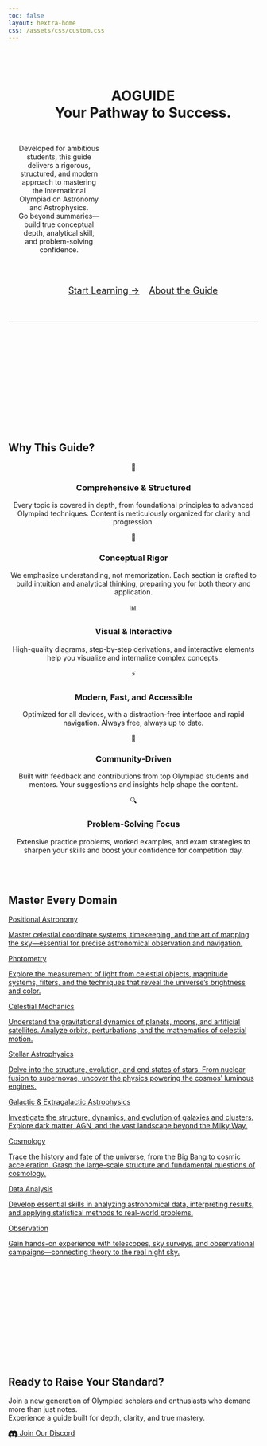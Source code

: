 ```yaml
---
toc: false
layout: hextra-home
css: /assets/css/custom.css
---
```


<div class="ao-hero" style="display:block;width:100%;padding:4vw 0;">
  <div class="ao-hero-content" style="width:100%;padding:0 2vw;text-align:center;">
    <h1 class="ao-title">
      <span class="ao-gradient">AOGUIDE</span>
      <br>Your Pathway to Success.
    </h1>
    <div style="display:flex;align-items:center;gap:4vw;margin:2rem 0;">
      <div style="flex:1;">
        <p class="ao-subtitle">
          Developed for ambitious students, this guide delivers a rigorous, structured, and modern approach to mastering the International Olympiad on Astronomy and Astrophysics.<br>
          Go beyond summaries—build true conceptual depth, analytical skill, and problem-solving confidence.
        </p>
      </div>
      <div class="ao-visual" style="flex:0 0 300px;display:flex;align-items:center;justify-content:center;">
        <div class="ao-animation">
          <div class="ao-star ao-star-1"></div>
          <div class="ao-star ao-star-2"></div>
          <div class="ao-star ao-star-3"></div>
          <div class="ao-star ao-star-4"></div>
          <div class="ao-planet"></div>
          <div class="ao-orbit"></div>
        </div>
      </div>
    </div>
    <div class="ao-buttons" style="display:flex;gap:1.2rem;flex-wrap:wrap;justify-content:center;margin-top:3rem;">
      <a href="/guide" class="ao-btn-primary" style="font-size:1.13rem;">Start Learning →</a>
      <a href="/about" class="ao-btn-secondary" style="font-size:1.13rem;">About the Guide</a>
    </div>
  </div>
</div>

---

<div style="margin-top: 15rem;"></div>

<h2 class="ao-section-title">Why This Guide?</h2>

<div class="ao-features" style="text-align:center;">
  <div class="ao-feature">
    <div class="ao-icon">🌟</div>
    <h3>Comprehensive & Structured</h3>
    <p>Every topic is covered in depth, from foundational principles to advanced Olympiad techniques. Content is meticulously organized for clarity and progression.</p>
  </div>
  <div class="ao-feature">
    <div class="ao-icon">🧠</div>
    <h3>Conceptual Rigor</h3>
    <p>We emphasize understanding, not memorization. Each section is crafted to build intuition and analytical thinking, preparing you for both theory and application.</p>
  </div>
  <div class="ao-feature">
    <div class="ao-icon">📊</div>
    <h3>Visual & Interactive</h3>
    <p>High-quality diagrams, step-by-step derivations, and interactive elements help you visualize and internalize complex concepts.</p>
  </div>
  <div class="ao-feature">
    <div class="ao-icon">⚡</div>
    <h3>Modern, Fast, and Accessible</h3>
    <p>Optimized for all devices, with a distraction-free interface and rapid navigation. Always free, always up to date.</p>
  </div>
  <div class="ao-feature">
    <div class="ao-icon">🤝</div>
    <h3>Community-Driven</h3>
    <p>Built with feedback and contributions from top Olympiad students and mentors. Your suggestions and insights help shape the content.</p>
  </div>
  <div class="ao-feature">
    <div class="ao-icon">🔍</div>
    <h3>Problem-Solving Focus</h3>
    <p>Extensive practice problems, worked examples, and exam strategies to sharpen your skills and boost your confidence for competition day.</p>
  </div>
</div>

<div style="margin-top: 5rem;"></div>

<h2 class="ao-section-title">Master Every Domain</h2>

<div class="ao-topics">
  <a class="ao-topic" href="/guide/positional-astronomy" style="background-image:url('/images/start/celestial-sphere.png');">
    <div>
      <div class="ao-topic-header">
        Positional Astronomy
      </div>
      <p>Master celestial coordinate systems, timekeeping, and the art of mapping the sky—essential for precise astronomical observation and navigation.</p>
    </div>
  </a>
  <a class="ao-topic" href="/guide/photometry" style="background-image:url('/images/start/star.png');">
    <div>
      <div class="ao-topic-header">
        Photometry
      </div>
      <p>Explore the measurement of light from celestial objects, magnitude systems, filters, and the techniques that reveal the universe’s brightness and color.</p>
    </div>
  </a>
  <a class="ao-topic" href="/guide/celestial-mechanics" style="background-image:url('/images/start/precession.png');">
    <div>
      <div class="ao-topic-header">
        Celestial Mechanics
      </div>
      <p>Understand the gravitational dynamics of planets, moons, and artificial satellites. Analyze orbits, perturbations, and the mathematics of celestial motion.</p>
    </div>
  </a>
  <a class="ao-topic" href="/guide/stellar-astrophysics" style="background-image:url('/images/start/sun.png');">
    <div>
      <div class="ao-topic-header">
        Stellar Astrophysics
      </div>
      <p>Delve into the structure, evolution, and end states of stars. From nuclear fusion to supernovae, uncover the physics powering the cosmos’ luminous engines.</p>
    </div>
  </a>
  <a class="ao-topic" href="/guide/galactic-extragalactic-astrophysics/" style="background-image:url('/images/start/galaxy.png');">
    <div>
      <div class="ao-topic-header">
        Galactic & Extragalactic Astrophysics
      </div>
      <p>Investigate the structure, dynamics, and evolution of galaxies and clusters. Explore dark matter, AGN, and the vast landscape beyond the Milky Way.</p>
    </div>
  </a>
  <a class="ao-topic" href="/guide/galactic-extragalactic-astrophysics/" style="background-image:url('/images/start/cosmology.png');">
    <div>
      <div class="ao-topic-header">
        Cosmology
      </div>
      <p>Trace the history and fate of the universe, from the Big Bang to cosmic acceleration. Grasp the large-scale structure and fundamental questions of cosmology.</p>
    </div>
  </a>
  <a class="ao-topic" href="/guide/data-analysis" style="background-image:url('/images/start/lightcurve.png');">
    <div>
      <div class="ao-topic-header">
        Data Analysis
      </div>
      <p>Develop essential skills in analyzing astronomical data, interpreting results, and applying statistical methods to real-world problems.</p>
    </div>
  </a>
  <a class="ao-topic" href="/guide/observation" style="background-image:url('/images/start/sky.png');">
    <div>
      <div class="ao-topic-header">
        Observation
      </div>
      <p>Gain hands-on experience with telescopes, sky surveys, and observational campaigns—connecting theory to the real night sky.</p>
    </div>
  </a>
</div>

<div style="margin-top: 15rem;"></div>

<div class="ao-cta">
  <h2>Ready to Raise Your Standard?</h2>
  <p>
    Join a new generation of Olympiad scholars and enthusiasts who demand more than just notes.<br>
    Experience a guide built for depth, clarity, and true mastery.
  </p>
  <a href="https://discord.gg/bV8bxvTmzU" class="ao-btn-cta" target="_blank" rel="noopener">
    <svg style="width:1.35em;height:1.35em;vertical-align:middle;" viewBox="0 0 24 24" fill="currentColor" aria-hidden="true">
      <path d="M20.317 4.3698a19.7913 19.7913 0 0 0-4.8851-1.5152.0741.0741 0 0 0-.0785.0371c-.211.3753-.4447.8648-.6083 1.2495-1.8447-.2762-3.68-.2762-5.4868 0-.1636-.3933-.4058-.8742-.6177-1.2495a.077.077 0 0 0-.0785-.0371A19.7363 19.7363 0 0 0 3.677 4.3698a.0699.0699 0 0 0-.0321.0277C.5334 9.0458-.319 13.5799.0992 18.0578a.0824.0824 0 0 0 .0312.0561c2.0528 1.5076 4.0413 2.4228 5.9929 3.0294a.0777.0777 0 0 0 .0842-.0276c.4616-.6304.8731-1.2952 1.226-1.9942a.076.076 0 0 0-.0416-.1057c-.6528-.2476-1.2743-.5495-1.8722-.8923a.077.077 0 0 1-.0076-.1277c.1258-.0943.2517-.1923.3718-.2914a.0743.0743 0 0 1 .0776-.0105c3.9278 1.7933 8.18 1.7933 12.0614 0a.0739.0739 0 0 1 .0785.0095c.1202.099.246.1981.3728.2924a.077.077 0 0 1-.0066.1276 12.2986 12.2986 0 0 1-1.8732.8914.0766.0766 0 0 0-.0407.1067c.3604.698.7719 1.3628 1.225 1.9932a.076.076 0 0 0 .0842.0286c1.961-.6067 3.9495-1.5219 6.0023-3.0294a.077.077 0 0 0 .0313-.0552c.5004-5.177-.8382-9.6739-3.5485-13.6601a.061.061 0 0 0-.0312-.0286ZM8.02 15.3312c-1.1835 0-2.1569-1.0857-2.1569-2.419 0-1.3332.9555-2.4189 2.157-2.4189 1.2108 0 2.1757 1.0952 2.1568 2.419 0 1.3332-.9555 2.4189-2.1569 2.4189Zm7.9748 0c-1.1836 0-2.1569-1.0857-2.1569-2.419 0-1.3332.9554-2.4189 2.1569-2.4189 1.2108 0 2.1757 1.0952 2.1568 2.419 0 1.3332-.946 2.4189-2.1568 2.4189Z"/>
    </svg>
    Join Our Discord
  </a>
</div>
